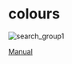 # colours
![search_group1](https://user-images.githubusercontent.com/22565449/30390853-70dcb618-9885-11e7-8ff4-7ee4a977bcfb.png)

[Manual](https://github.com/davidlin006811/myparrotchat/wiki/Chat-Application-Manual)
